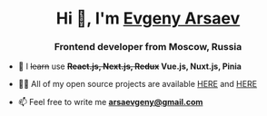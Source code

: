 <h1 align="center">Hi 👋, I'm <a href="https://aarsaevv.github.io" target="_blank">Evgeny Arsaev</a></h1>
<h3 align="center">Frontend developer from Moscow, Russia</h3>

- 🌱 I <s>learn</s> use **<s>React.js, Next.js, Redux</s> Vue.js, Nuxt.js, Pinia**

- 👨‍💻 All of my open source projects are available [HERE](https://github.com/aarsaevv) and [HERE](https://gitlab.com/aarsaevv)

- 📫 Feel free to write me **arsaevgeny@gmail.com**
